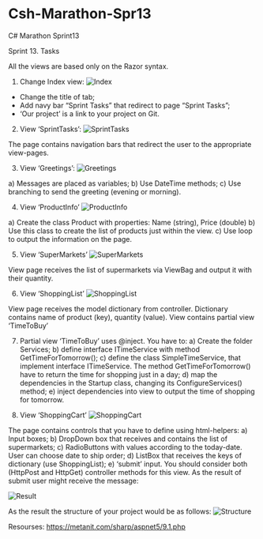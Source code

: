 # Csh-Marathon-Spr13
 C# Marathon Sprint13

 
Sprint 13. Tasks

All the views are based only on the Razor syntax.
1.	Change Index view:
![Index](/images/1.png)
   - Change the title of tab;
   - Add navy bar “Sprint Tasks” that redirect to page “Sprint Tasks”;
   - ‘Our project’ is a link to your project on Git.



2.	View ‘SprintTasks’:
![SprintTasks](/images/2.png)
 
The page contains navigation bars  that redirect the user to the appropriate view-pages.



3.	View ‘Greetings’:
![Greetings](/images/3.png)
 
a)	Messages are placed as variables;
b)	Use DateTime methods;
c)	Use branching to send the greeting (evening or morning).




4.	View ‘ProductInfo’
![ProductInfo](/images/4.png)
 
a)	Create the class Product with properties: Name (string), Price (double)
b)	Use this class to create the list of products just within the view.
c)	Use loop to output the information on the page.




5.	View ‘SuperMarkets’
![SuperMarkets](/images/5.png)
 
View page receives the list of supermarkets via ViewBag and output it with their quantity.




6.	View ‘ShoppingList’
![ShoppingList](/images/6.png)
 
View page receives the model dictionary from controller. Dictionary contains name of product (key), quantity (value).
View contains partial view ‘TimeToBuy’




7.	Partial view ‘TimeToBuy’ uses @inject.
You have to:
a)	Create the folder Services;
b)	define interface ITimeService with method GetTimeForTomorrow();
c)	define the class SimpleTimeService, that implement interface ITimeService. The method GetTimeForTomorrow() have to return the time for shopping just in a day;
d) map the dependencies in the Startup class, changing its ConfigureServices() method;
e)	inject dependencies into view to output the time of shopping for tomorrow.




8.	View ‘ShoppingCart’
![ShoppingCart](/images/7.png)
 
The page contains controls that you have to define using html-helpers:
a)	Input boxes;
b)	DropDown box that receives and contains the list of supermarkets;
c)	RadioButtons with values according to the today-date. User can choose date to ship order;
d)	ListBox that receives the keys of dictionary (use ShoppingList);
e)	‘submit’ input.
You should consider both (HttpPost and HttpGet) controller methods for this view.
As the result of submit user might receive the message:



![Result](/images/8.png)



As the result the structure of your project would be as follows:
![Structure](/images/9.PNG)



Resourses:
https://metanit.com/sharp/aspnet5/9.1.php
 


